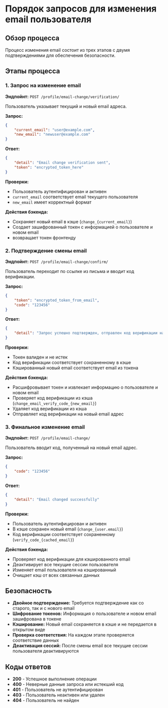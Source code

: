 # Порядок запросов для изменения email пользователя

## Обзор процесса

Процесс изменения email состоит из трех этапов с двумя подтверждениями для обеспечения безопасности.

## Этапы процесса

### 1. Запрос на изменение email
**Эндпойнт:** `POST /profile/email-change/verification/`

Пользователь указывает текущий и новый email адреса.

**Запрос:**
```json
{
    "current_email": "user@example.com",
    "new_email": "newuser@example.com"
}
```

**Ответ:**
```json
{
    "detail": "Email change verification sent",
    "token": "encrypted_token_here"
}
```

**Проверки:**
- Пользователь аутентифицирован и активен
- `current_email` соответствует email текущего пользователя
- `new_email` имеет корректный формат

**Действия бэкенда:**
- Сохраняет новый email в кэше (`change_{current_email}`)
- Создает зашифрованный токен с информацией о пользователе и новом email
- возвращает токен фронтенду

### 2. Подтверждение смены email
**Эндпойнт:** `POST /profile/email-change/confirm/`

Пользователь переходит по ссылке из письма и вводит код верификации.

**Запрос:**
```json
{
    "token": "encrypted_token_from_email",
    "code": "123456"
}
```

**Ответ:**
```json
{
    "detail": "Запрос успешно подтвержден, отправлен код верификации на новую почту"
}
```

**Проверки:**
- Токен валиден и не истек
- Код верификации соответствует сохраненному в кэше
- Кэшированный новый email соответствует email из токена

**Действия бэкенда:**
- Расшифровывает токен и извлекает информацию о пользователе и новом email
- Проверяет код верификации из кэша (`change_email_verify_code_{new_email}`)
- Удаляет код верификации из кэша
- Отправляет код верификации на новый email адрес

### 3. Финальное изменение email
**Эндпойнт:** `POST /profile/email-change/`

Пользователь вводит код, полученный на новый email адрес.

**Запрос:**
```json
{
    "code": "123456"
}
```

**Ответ:**
```json
{
    "detail": "Email changed successfully"
}
```

**Проверки:**
- Пользователь аутентифицирован и активен
- В кэше сохранен новый email (`change_{user.email}`)
- Код верификации соответствует сохраненному (`verify_code_{cached_email}`)

**Действия бэкенда:**
- Проверяет код верификации для кэшированного email
- Деактивирует все текущие сессии пользователя
- Изменяет email пользователя на кэшированный
- Очищает кэш от всех связанных данных

## Безопасность

- **Двойное подтверждение:** Требуется подтверждение как со старого, так и с нового email
- **Шифрование токенов:** Информация о пользователе и новом email зашифрована в токене
- **Кэширование:** Новый email сохраняется в кэше и не передается в открытом виде
- **Проверка соответствия:** На каждом этапе проверяется соответствие данных
- **Деактивация сессий:** После смены email все текущие сессии пользователя деактивируются

## Коды ответов

- **200** - Успешное выполнение операции
- **400** - Неверные данные запроса или истекший код
- **401** - Пользователь не аутентифицирован
- **403** - Пользователь неактивен или удален
- **404** - Пользователь не найден